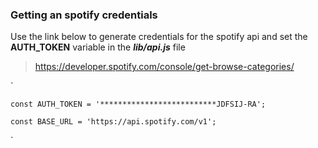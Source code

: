 

### Getting an spotify credentials
Use the link below to generate credentials for the spotify api and set the **AUTH_TOKEN** variable in the _**lib/api.js**_ file

> https://developer.spotify.com/console/get-browse-categories/

`

    const AUTH_TOKEN = '**************************JDFSIJ-RA';

    const BASE_URL = 'https://api.spotify.com/v1';
    
`




